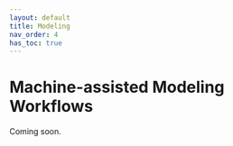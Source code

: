 ```yaml
---
layout: default
title: Modeling
nav_order: 4
has_toc: true
---
```

# Machine-assisted Modeling Workflows

Coming soon.

